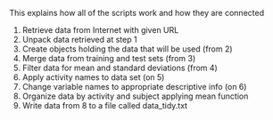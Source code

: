 This explains how all of the scripts work and how they are connected

1) Retrieve data from Internet with given URL
2) Unpack data retrieved at step 1
3) Create objects holding the data that will be used (from 2)
4) Merge data from training and test sets (from 3)
5) Filter data for mean and standard deviations (from 4)
6) Apply activity names to data set (on 5)
7) Change variable names to appropriate descriptive info (on 6)
8) Organize data by activity and subject applying mean function
9) Write data from 8 to a file called data_tidy.txt
